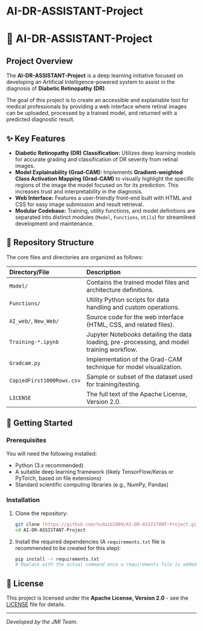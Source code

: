 # AI-DR-ASSISTANT-Project
# 🤖 AI-DR-ASSISTANT-Project

## Project Overview

The **AI-DR-ASSISTANT-Project** is a deep learning initiative focused on developing an Artificial Intelligence-powered system to assist in the diagnosis of **Diabetic Retinopathy (DR)**.

The goal of this project is to create an accessible and explainable tool for medical professionals by providing a web interface where retinal images can be uploaded, processed by a trained model, and returned with a predicted diagnostic result.

## ✨ Key Features

* **Diabetic Retinopathy (DR) Classification:** Utilizes deep learning models for accurate grading and classification of DR severity from retinal images.
* **Model Explainability (Grad-CAM):** Implements **Gradient-weighted Class Activation Mapping (Grad-CAM)** to visually highlight the specific regions of the image the model focused on for its prediction. This increases trust and interpretability in the diagnosis. 
* **Web Interface:** Features a user-friendly front-end built with HTML and CSS for easy image submission and result retrieval.
* **Modular Codebase:** Training, utility functions, and model definitions are separated into distinct modules (`Model`, `Functions`, `Utils`) for streamlined development and maintenance.

## 📁 Repository Structure

The core files and directories are organized as follows:

| Directory/File | Description |
| :--- | :--- |
| `Model/` | Contains the trained model files and architecture definitions. |
| `Functions/` | Utility Python scripts for data handling and custom operations. |
| `AI_web/`, `New_Web/` | Source code for the web interface (HTML, CSS, and related files). |
| `Training-*.ipynb` | Jupyter Notebooks detailing the data loading, pre-processing, and model training workflow. |
| `Gradcam.py` | Implementation of the Grad-CAM technique for model visualization. |
| `CopiedFirst1000Rows.csv` | Sample or subset of the dataset used for training/testing. |
| `LICENSE` | The full text of the Apache License, Version 2.0. |

## 🚀 Getting Started

### Prerequisites

You will need the following installed:

* Python (3.x recommended)
* A suitable deep learning framework (likely TensorFlow/Keras or PyTorch, based on file extensions)
* Standard scientific computing libraries (e.g., NumPy, Pandas)

### Installation

1.  Clone the repository:
    ```bash
    git clone [https://github.com/hudaib2009/AI-DR-ASSISTANT-Project.git](https://github.com/hudaib2009/AI-DR-ASSISTANT-Project.git)
    cd AI-DR-ASSISTANT-Project
    ```
2.  Install the required dependencies (A `requirements.txt` file is recommended to be created for this step):
    ```bash
    pip install -r requirements.txt 
    # Replace with the actual command once a requirements file is added.
    ```

## 📜 License

This project is licensed under the **Apache License, Version 2.0** - see the [LICENSE](LICENSE) file for details.

---
*Developed by the JMI Team.*

